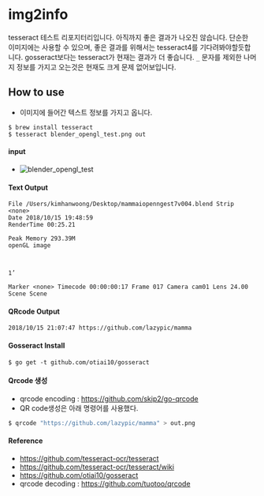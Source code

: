 # img2info
tesseract 테스트 리포지터리입니다. 아직까지 좋은 결과가 나오진 않습니다.
단순한 이미지에는 사용할 수 있으며, 좋은 결과를 위해서는 
tesseract4를 기다려봐야할듯합니다.
gosseract보다는 tesseract가 현재는 결과가 더 좋습니다.
`_` 문자를 제외한 나머지 정보를 가지고 오는것은 현재도 크게 문제 없어보입니다.

## How to use
- 이미지에 들어간 텍스트 정보를 가지고 옵니다.
```
$ brew install tesseract
$ tesseract blender_opengl_test.png out
```
#### input
- ![blender_opengl_test](https://user-images.githubusercontent.com/1149996/46950180-de7e8f80-d0be-11e8-9aff-fc23ec42193e.png)

#### Text Output
```
File /Users/kimhanwoong/Desktop/mammaiopenngest7v004.blend Strip <none>
Date 2018/10/15 19:48:59
RenderTime 00:25.21

Peak Memory 293.39M
openGL image



1’

Marker <none> Timecode 00:00:00:17 Frame 017 Camera cam01 Lens 24.00 Scene Scene
```

#### QRcode Output
```
2018/10/15 21:07:47 https://github.com/lazypic/mamma
```

#### Gosseract Install
```
$ go get -t github.com/otiai10/gosseract
```

#### Qrcode 생성
- qrcode encoding : https://github.com/skip2/go-qrcode
- QR code생성은 아래 명령어를 사용했다.
```bash
$ qrcode "https://github.com/lazypic/mamma" > out.png
```


#### Reference
- https://github.com/tesseract-ocr/tesseract
- https://github.com/tesseract-ocr/tesseract/wiki
- https://github.com/otiai10/gosseract
- qrcode decoding : https://github.com/tuotoo/qrcode
